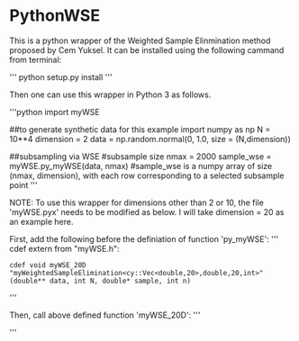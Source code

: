 # PythonWSE

This is a python wrapper of the Weighted Sample Elinmination method proposed by Cem Yuksel. It can be installed using the following cammand from terminal:

'''
python setup.py install
'''

Then one can use this wrapper in Python 3 as follows. 

'''python
import myWSE

##to generate synthetic data for this example
import numpy as np
N = 10**4
dimension = 2
data = np.random.normal(0, 1.0, size = (N,dimension))

##subsampling via WSE
#subsample size
nmax = 2000
sample_wse = myWSE.py_myWSE(data, nmax)
#sample_wse is a numpy array of size (nmax, dimension), with each row corresponding to a selected subsample point
'''


NOTE:
To use this wrapper for dimensions other than 2 or 10, the file 'myWSE.pyx' needs to be modified as below. I will take dimension = 20 as an example here.

First, add the following before the definiation of function 'py_myWSE':
'''
cdef extern from "myWSE.h":

    cdef void myWSE_20D "myWeightedSampleElimination<cy::Vec<double,20>,double,20,int>"(double** data, int N, double* sample, int n)
'''

Then, call above defined function 'myWSE_20D':
'''

'''

